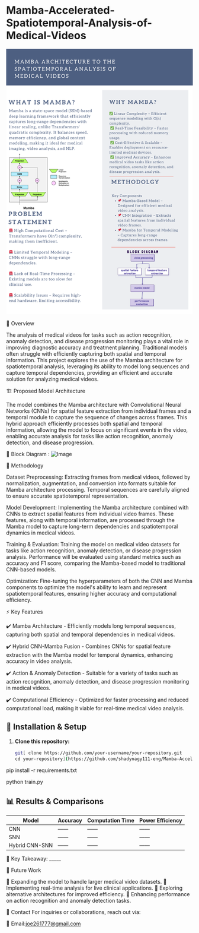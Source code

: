 # Mamba-Accelerated-Spatiotemporal-Analysis-of-Medical-Videos

![image alt](https://github.com/shadynagy111-eng/Mamba-Accelerated-Spatiotemporal-Analysis-of-Medical-Videos/blob/f9156c2f81cf7eef2eeba54289eb8778a5385002/Dark%20Blue%20and%20Orange%20Simple%20Poster.png)

📌 Overview

The analysis of medical videos for tasks such as action recognition, anomaly detection, and disease progression monitoring plays a vital role in improving diagnostic accuracy and treatment planning. Traditional models often struggle with efficiently capturing both spatial and temporal information. This project explores the use of the Mamba architecture for spatiotemporal analysis, leveraging its ability to model long sequences and capture temporal dependencies, providing an efficient and accurate solution for analyzing medical videos.

🏗️ Proposed Model Architecture

The model combines the Mamba architecture with Convolutional Neural Networks (CNNs) for spatial feature extraction from individual frames and a temporal module to capture the sequence of changes across frames. This hybrid approach efficiently processes both spatial and temporal information, allowing the model to focus on significant events in the video, enabling accurate analysis for tasks like action recognition, anomaly detection, and disease progression.

🔷 Block Diagram :
![Image](https://github.com/user-attachments/assets/fdfe52fc-395d-4848-9e3e-3e4d346d2421)

🔬 Methodology

Dataset Preprocessing: Extracting frames from medical videos, followed by normalization, augmentation, and conversion into formats suitable for Mamba architecture processing. Temporal sequences are carefully aligned to ensure accurate spatiotemporal representation.

Model Development: Implementing the Mamba architecture combined with CNNs to extract spatial features from individual video frames. These features, along with temporal information, are processed through the Mamba model to capture long-term dependencies and spatiotemporal dynamics in medical videos.

Training & Evaluation: Training the model on medical video datasets for tasks like action recognition, anomaly detection, or disease progression analysis. Performance will be evaluated using standard metrics such as accuracy and F1 score, comparing the Mamba-based model to traditional CNN-based models.

Optimization: Fine-tuning the hyperparameters of both the CNN and Mamba components to optimize the model's ability to learn and represent spatiotemporal features, ensuring higher accuracy and computational efficiency.

⚡ Key Features

✔️ Mamba Architecture - Efficiently models long temporal sequences, capturing both spatial and temporal dependencies in medical videos.

✔️ Hybrid CNN-Mamba Fusion - Combines CNNs for spatial feature extraction with the Mamba model for temporal dynamics, enhancing accuracy in video analysis.

✔️ Action & Anomaly Detection - Suitable for a variety of tasks such as action recognition, anomaly detection, and disease progression monitoring in medical videos.

✔️ Computational Efficiency - Optimized for faster processing and reduced computational load, making it viable for real-time medical video analysis.

## 🚀 Installation & Setup

1. **Clone this repository:**

   ```bash
   git[ clone https://github.com/your-username/your-repository.git
   cd your-repository](https://github.com/shadynagy111-eng/Mamba-Accelerated-Spatiotemporal-Analysis-of-Medical-Videos/edit/main/README.md)

pip install -r requirements.txt

python train.py


## 📊 Results & Comparisons

| Model               | Accuracy | Computation Time | Power Efficiency |
|---------------------|----------|------------------|------------------|
| CNN                 | ——       | ——               | ——               |
| SNN                 | ——       | ——               | ——               |
| Hybrid CNN-SNN      | ——       | ——               | ——               |

📌 Key Takeaway: _____

📌 Future Work

🔹 Expanding the model to handle larger medical video datasets.
🔹 Implementing real-time analysis for live clinical applications.
🔹 Exploring alternative architectures for improved efficiency.
🔹 Enhancing performance on action recognition and anomaly detection tasks.

📩 Contact
For inquiries or collaborations, reach out via:

📧 Email:joe261777@gmail.com


